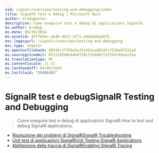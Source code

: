 ```yaml
---
uid: signalr/overview/testing-and-debugging/index
title: SignalR test e debug | Microsoft Docs
author: bradygaster
description: Come eseguire test e debug di applicazioni SignalR.
ms.author: bradyg
ms.date: 09/19/2014
ms.assetid: 437f6dec-ab4b-4d12-af71-e8ab028aab7b
msc.legacyurl: /signalr/overview/testing-and-debugging
msc.type: chapter
ms.openlocfilehash: 88f45c27759a3a37a1b3cad6247cf528e8f521a8
ms.sourcegitcommit: 0f1119340e4464720cfd16d0ff15764746ea1fea
ms.translationtype: MT
ms.contentlocale: it-IT
ms.lasthandoff: 04/09/2019
ms.locfileid: "59406483"
---
```

# <a name="signalr-testing-and-debugging"></a><span data-ttu-id="a07f0-103">SignalR test e debug</span><span class="sxs-lookup"><span data-stu-id="a07f0-103">SignalR Testing and Debugging</span></span>

> <span data-ttu-id="a07f0-104">Come eseguire test e debug di applicazioni SignalR.</span><span class="sxs-lookup"><span data-stu-id="a07f0-104">How to test and debug SignalR applications.</span></span>


- [<span data-ttu-id="a07f0-105">Risoluzione dei problemi di SignalR</span><span class="sxs-lookup"><span data-stu-id="a07f0-105">SignalR Troubleshooting</span></span>](troubleshooting.md)
- [<span data-ttu-id="a07f0-106">Unit test di applicazioni SignalR</span><span class="sxs-lookup"><span data-stu-id="a07f0-106">Unit Testing SignalR Applications</span></span>](unit-testing-signalr-applications.md)
- [<span data-ttu-id="a07f0-107">Abilitazione della traccia di SignalR</span><span class="sxs-lookup"><span data-stu-id="a07f0-107">Enabling SignalR Tracing</span></span>](enabling-signalr-tracing.md)
